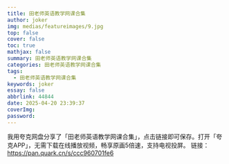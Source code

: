 ```yaml
---
title: 田老师英语教学网课合集
author: joker
img: medias/featureimages/9.jpg
top: false
cover: false
toc: true
mathjax: false
summary: 田老师英语教学网课合集
categories: 田老师英语教学网课合集
tags:
  - 田老师英语教学网课合集
keywords: joker
essay: false
abbrlink: 44844
date: 2025-04-20 23:39:37
coverImg:
password:
---
```


我用夸克网盘分享了「田老师英语教学网课合集」，点击链接即可保存。打开「夸克APP」，无需下载在线播放视频，畅享原画5倍速，支持电视投屏。
链接：https://pan.quark.cn/s/ccc960701fe6
